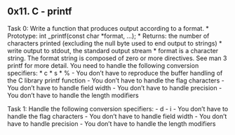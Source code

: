 ## 0x11. C - printf

Task 0:  Write a function that produces output according to a format. 
		* Prototype: int _printf(const char *format, ...);
		* Returns: the number of characters printed (excluding the null byte used to end output to strings)
		* write output to stdout, the standard output stream
		* format is a character string. The format string is composed of zero or more directives. See man 3 printf for more detail. You need to handle the following conversion specifiers: 
			* c
			* s
			* %
		- You don’t have to reproduce the buffer handling of the C library printf function
		- You don’t have to handle the flag characters
		- You don’t have to handle field width
		- You don’t have to handle precision
		- You don’t have to handle the length modifiers

Task 1:  Handle the following conversion specifiers:
		- d
		- i
		- You don’t have to handle the flag characters
		- You don’t have to handle field width
		- You don’t have to handle precision
		- You don’t have to handle the length modifiers

